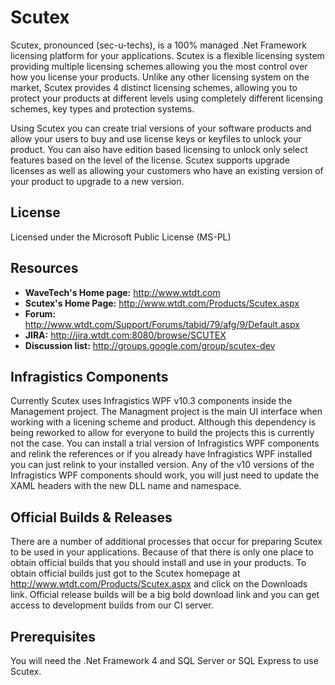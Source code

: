 # Scutex

Scutex, pronounced (sec-u-techs), is a 100% managed .Net Framework licensing platform for your applications. Scutex is a flexible licensing system providing multiple licensing schemes allowing you the most control over how you license your products. Unlike any other licensing system on the market, Scutex provides 4 distinct licensing schemes, allowing you to protect your products at different levels using completely different licensing schemes, key types and protection systems.

Using Scutex you can create trial versions of your software products and allow your users to buy and use license keys or keyfiles to unlock your product. You can also have edition based licensing to unlock only select features based on the level of the license. Scutex supports upgrade licenses as well as allowing your customers who have an existing version of your product to upgrade to a new version.

## License

Licensed under the Microsoft Public License (MS-PL)

## Resources

* **WaveTech's Home page:** <http://www.wtdt.com>
* **Scutex's Home Page:** <http://www.wtdt.com/Products/Scutex.aspx>
* **Forum:** <http://www.wtdt.com/Support/Forums/tabid/79/afg/9/Default.aspx>
* **JIRA:** <http://jira.wtdt.com:8080/browse/SCUTEX>
* **Discussion list:** <http://groups.google.com/group/scutex-dev>

## Infragistics Components

Currently Scutex uses Infragistics WPF v10.3 components inside the Management project. The Managment project is the main UI interface when working with a licening scheme and product. Although this dependency is being reworked to allow for everyone to build the projects this is currently not the case.  You can install a trial version of Infragistics WPF components and relink the references or if you already have Infragistics WPF installed you can just relink to your installed version. Any of the v10 versions of the Infragistics WPF components should work, you will just need to update the XAML headers with the new DLL name and namespace.

## Official Builds & Releases

There are a number of additional processes that occur for preparing Scutex to be used in your applications. Because of that there is only one place to obtain official builds that you should install and use in your products. To obtain official builds just got to the Scutex homepage at http://www.wtdt.com/Products/Scutex.aspx and click on the Downloads link. Official release builds will be a big bold download link and you can get access to development builds from our CI server.

## Prerequisites

You will need the .Net Framework 4 and SQL Server or SQL Express to use Scutex. 